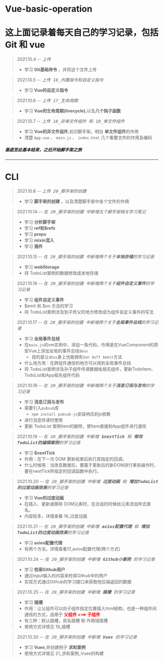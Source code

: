 # Vue-basic-operation
# 这上面记录着每天自己的学习记录，包括Git 和 vue

>  2021.10.4 -- <kbd>_上传_</kbd> 
>   + 学习 **Git基础命令** ，并将这个文件上传  
  
> 2021.10.5 -- <kbd>_上传 16_内置指令和自定义指令_
>   + 学习 **Vue的自定义指令**  

> 2021.10.6 -- <kbd>_上传 17_生命周期_ 
> + 学习 **Vue的生命周期(livecycle)**,以及**八个钩子函数**

> 2021.10.7 -- <kbd>_上传 18_非单文件组件 和 10_单文件组件_
> + 学习 **Vue的非文件组件**,初识脚手架。明白 **单文件组件**的作用
> + 清楚 `App.vue` 、 `main.js` 、 `index.html` 几个重要文件的作用及编码
##### 基底至此基本结束，之后开始脚手架之旅
---
# CLI
> 2021.10.8 -- <kbd>_上传 20_脚手架的创建_ 
> + 学习 **脚手架的创建** ，以及清楚脚手架中各个文件的作用

> 2021.10.14 -- <kbd>_在 20_脚手架的创建 中新增五个脚手架相关学习笔记_
> + 学习 **分析脚手架**
> + 学习 **ref和$refs**
> + 学习 **props**
> + 学习 **mixin混入**
> + 学习 **插件**

> 2021.10.15 -- <kbd>_在 20_脚手架的创建 中新增两个关于**本地存储**的学习记录_
> + 学习 **webStorage**
> + 将 TodoList案例的数据修改成本地存储

> 2021.10.16 -- <kbd>_在 20_脚手架的创建 中新增两个关于**组件自定义事件**的学习记录_
> + 学习 **组件自定义事件**
> + $emit 和 $on 方法的学习
> + 将 TodoList案例涉及到子传父的地方修改成为组件自定义事件的写法

> 2021.10.17 -- <kbd>_在 20_脚手架的创建 中新增两个关于**全局事件总线**的学习记录_
> + 学习 **全局事件总线**
> + 在`main.js`的vm实例中，添加一条代码，作用是在VueComponent的原型Vue上添加全局的事件总线`$bus`
>   + 目的是让`$bus`身上也能拥有`$on $off $emit`方法     
> + 什么地方用：在跨组件通信的地方可以用到全局事件总线
> + 将 TodoList案例涉及孙子组件传递数据给祖先组件，更新TodoItem、TodoList和App祖先组件代码


> 2021.10.18 -- <kbd>_在 20_脚手架的创建 中新增两个关于**消息订阅与发布**的学习记录_
> + 学习 **消息订阅与发布**
> + 需要引入`pubsub`库
>   + `npm install pubsub-js`安装响应的js依赖
> + 进行消息传递时使用
> + 更新 TodoList 案例item的删除，使Item直接和App组件进行通信

> 2021.10.19 -- <kbd>_在 20_脚手架的创建 中新增 **$nextTick** 和 **修改TodoList的编辑案例**的学习记录_
> + 学习  **$nextTick**
> + 作用：在下一次 DOM 更新结束后执行其指定的回调。
> + 什么时候用：当改变数据后，要基于更新后的新DOM进行某些操作时，要在nextTick所指定的回调函数中执行。

> 2021.10.20 -- <kbd>_在 20_脚手架的创建 中新增 **过度动画** 和 **增加TodoList的过度动画效果**的学习记录_
> + 学习  **Vue的过度动画**
> + 在插入、更新或移除 DOM元素时，在合适的时候给元素添加样式类名。
> + 内容较多，详情查看 16_过度动画

> 2021.10.21 -- <kbd>_在 20_脚手架的创建 中新增 **axios配置代理** 和 **增加TodoList的过度动画效果**的学习记录_
> + 学习  **axios配置代理**
> + 有两个方法，详情查看17_axios配置代理(两个方式)

> 2021.10.24 -- <kbd>_在 20_脚手架的创建 中新增 **Github小案例** 的学习记录_
> + 学习  **检索Github用户**
> + 通过input输入的内容来检索Github中的用户
> + 实现方式通过Github的学习接口来获取他后端返回的数据

> 2021.10.25 -- <kbd>_在 20_脚手架的创建 中新增 **插槽** 的学习记录_
> + 学习  **插槽**
> + 作用：让父组件可以向子组件指定位置插入html结构，也是一种组件间通信的方式，适用于 <strong style="color:red">父组件 ===> 子组件</strong> 
> + 有三种：默认插槽，具名插槽 和 作用域插槽
> + 使用方式详情见 19_插槽

> 2021.10.30 -- <kbd>_在 20_脚手架的创建 中新增 **Vuex** 的学习记录_
> + 学习  **Vuex**,并创建例子 **求和案例**
> + 使用方式详情见 21_求和案例_Vuex的构建